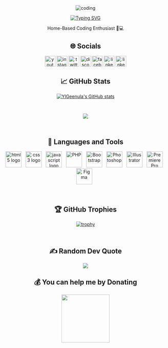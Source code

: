 <div align="center">

<img align="top" alt="coding" src="https://github.com/YIGeenula/YIGeenula/assets/156918976/e94bc8e8-7116-453f-9b38-09653b2c0979"> 

<a href="https://git.io/typing-svg"><img src="https://readme-typing-svg.demolab.com?font=DM+Serif+Display&size=30&pause=1000&color=F7F7F7&center=true&vCenter=true&multiline=true&random=false&width=500&lines=Hello+There...+I'm+Geenula" alt="Typing SVG" /></a> <br>

Home-Based Coding Enthusiast 🏡💻 

## 🌐 Socials
  <a href="https://www.youtube.com/@GamesTubeLK"><img src="https://img.shields.io/static/v1?message=Youtube&logo=youtube&label=&color=FF0000&logoColor=white&labelColor=&style=for-the-badge" height="33" alt="youtube logo"/></a>
  <a href="https://www.instagram.com/geenuuss"><img src="https://img.shields.io/static/v1?message=Instagram&logo=instagram&label=&color=E4405F&logoColor=white&labelColor=&style=for-the-badge" height="33" alt="instagram logo"/></a>
  <a href="https://twitter.com/YGeenula"><img src="https://img.shields.io/static/v1?message=Twitter&logo=twitter&label=&color=000000&logoColor=white&labelColor=&style=for-the-badge" height="33" alt="twitter logo"/></a>
  <a href="https://discord.com/users/geenuuss"><img src="https://img.shields.io/static/v1?message=Discord&logo=discord&label=&color=7289DA&logoColor=white&labelColor=&style=for-the-badge" height="33" alt="discord logo"/></a>
  <a href="https://www.facebook.com/geenula"><img src="https://img.shields.io/static/v1?message=Facebook&logo=facebook&label=&color=1877F2&logoColor=white&labelColor=&style=for-the-badge" height="33" alt="facebook logo"/></a>
  <a href="https://www.linkedin.com/in/yigeenula/"><img src="https://img.shields.io/static/v1?message=LinkedIn&logo=linkedin&label=&color=0077B5&logoColor=white&labelColor=&style=for-the-badge" height="33" alt="linkedin logo"/></a> 
  <a href="https://www.tiktok.com/@games_tube_lk"><img src="https://img.shields.io/static/v1?message=Tiktok&logo=tiktok&label=&color=000000&logoColor=white&labelColor=&style=for-the-badge" height="33" alt="linkedin logo"/></a> 
  <br>

## 📈 GitHub Stats
<a href="http://www.github.com/YIGeenula"><img src="https://github-readme-stats.vercel.app/api?username=YIGeenula&show_icons=true&hide=&count_private=true&title_color=3382ed&text_color=10b981&icon_color=ffffff&bg_color=181824&hide_border=true&show_icons=true" alt="YIGeenula's GitHub stats" /></a>

<br>

<a href="http://www.github.com/YIGeenula"><img src="https://github-readme-streak-stats.herokuapp.com/?user=YIGeenula&stroke=10b981&background=181824&ring=3382ed&fire=3382ed&currStreakNum=10b981&currStreakLabel=3382ed&sideNums=10b981&sideLabels=10b981&dates=10b981&hide_border=true" /></a>

<!--<a href="https://github.com/YIGeenula" align="left"><img src="https://github-readme-stats.vercel.app/api/top-langs/?username=YIGeenula&langs_count=10&title_color=3382ed&text_color=10b981&icon_color=ffffff&bg_color=181824&hide_border=true&locale=en&custom_title=Top%20%Languages" alt="Top Languages" /></a> -->

  <br>

## 🤖 Languages and Tools
  <a href="https://developer.mozilla.org/en-US/docs/Web/HTML"><img src="https://cdn.jsdelivr.net/gh/devicons/devicon/icons/html5/html5-original.svg" height="50" alt="html5 logo"/></a>
  <img width="5"/>
  <a href="https://www.w3.org/Style/CSS/Overview.en.html"><img src="https://cdn.jsdelivr.net/gh/devicons/devicon/icons/css3/css3-original.svg" height="50" alt="css3 logo"/></a>
  <img width="5"/>
  <a href="https://developer.mozilla.org/en-US/docs/Web/javascript"><img src="https://cdn.jsdelivr.net/gh/devicons/devicon/icons/javascript/javascript-original.svg" height="50" alt="javascript logo"/></a>
  <img width="5"/>
  <a href="https://www.php.net"><img src="https://raw.githubusercontent.com/danielcranney/readme-generator/main/public/icons/skills/php-colored.svg" height="50" alt="PHP"/></a>
  <img width="5"/>
  <a href="https://getbootstrap.com/"><img src="https://raw.githubusercontent.com/danielcranney/readme-generator/main/public/icons/skills/bootstrap-colored.svg" height="50" alt="Bootstrap"/></a>
  <img width="5"/>
  <a href="https://www.adobe.com/products/photoshop.html"><img src="https://raw.githubusercontent.com/danielcranney/readme-generator/main/public/icons/skills/photoshop-colored.svg" height="50" alt="Photoshop"/></a>
  <img width="5"/>
  <a href="https://www.adobe.com/products/illustrator.html"><img src="https://raw.githubusercontent.com/danielcranney/readme-generator/main/public/icons/skills/illustrator-colored.svg" height="50" alt="Illustrator"/></a>
  <img width="5"/>
  <a href="https://www.adobe.com/products/premiere.html"><img src="https://raw.githubusercontent.com/danielcranney/readme-generator/main/public/icons/skills/premierepro-colored.svg" height="50" alt="Premiere Pro"/></a>
  <img width="5"/>
  <a href="https://www.figma.com/"><img src="https://raw.githubusercontent.com/danielcranney/readme-generator/main/public/icons/skills/figma-colored.svg" height="50" alt="Figma"/></a>
  <img width="5"/>

  <br>

## 🏆 GitHub Trophies
[![trophy](https://github-profile-trophy.vercel.app/?username=YIGeenula&theme=radical&margin-w=7)](https://github.com/YIGeenula/github-profile-trophy)

  <br>

## ✍️ Random Dev Quote
![](https://quotes-github-readme.vercel.app/api?type=horizontal&theme=radical)

## 💰 You can help me by Donating

<a href="https://www.buymeacoffee.com/YIGeenula"><img src="https://cdn.buymeacoffee.com/buttons/v2/default-yellow.png" width="150"/></a>

</div>
